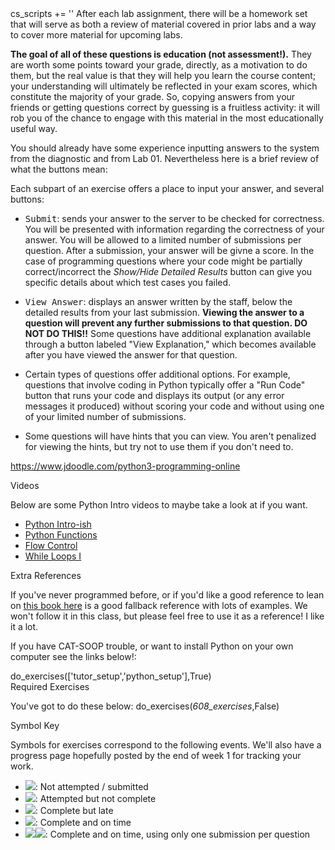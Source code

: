 <python>
cs_scripts += '<script type="text/javascript" src="COURSE/scripts/scrollspy_builder.js"></script>'
</python>
After each lab assignment, there will be a homework set that will serve as both a review of material covered in prior labs
and a way to cover more material for upcoming labs.  

**The goal of all of these questions is education (not assessment!).**
They are worth some points toward your grade, directly, as a motivation to do
them, but the real value is that they will help you learn the course content;  your
understanding will ultimately be reflected in your exam scores, which
constitute the majority of your grade.  So, copying answers from your friends
or getting questions correct by guessing is a fruitless activity:
it will rob you of the chance to engage with this material in the most
educationally useful way.

You should already have some experience inputting answers to the system from the diagnostic and from Lab 01.  Nevertheless here is a brief review of what the buttons mean:

Each subpart of an exercise offers a place to input your answer, and
several buttons:

* <tt>Submit</tt>: sends your answer to the server to be checked for correctness.  You will be presented with information regarding the correctness of your answer.  You will be allowed to a limited number of submissions per question. After a submission, your answer will be givne a score. In the case of programming questions where your  code might be partially correct/incorrect the *Show/Hide Detailed Results* button can give you specific details about which test cases you failed.

* <tt>View Answer</tt>: displays an answer written by the staff,
below the detailed results from your last submission.  **Viewing the
answer to a question will prevent any further submissions to that
question. DO NOT DO THIS!!** Some questions have additional explanation available through a button
labeled "View Explanation," which becomes available after you have viewed the answer
for that question.

* Certain types of questions offer additional options.  For example, questions
that involve coding in Python typically offer a "Run Code" button that runs your
code and displays its output (or any error messages it produced) without scoring
your code and without using one of your limited number of submissions.

* Some questions will have hints that you can view.  You aren't penalized for viewing the hints, but try not to use them if you don't need to.



https://www.jdoodle.com/python3-programming-online



<section>Videos</section>

Below are some Python Intro videos to maybe take a look at if you want.

* <a href="https://www.youtube.com/watch?v=yMaohEjJOWA" target="_blank">Python Intro-ish</a>
* <a href="https://www.youtube.com/watch?v=FVaO_lrEavc" target="_blank">Python Functions</a>
* <a href="https://www.youtube.com/watch?v=bfj1ffJkpjg" target="_blank">Flow Control</a>
* <a href="https://www.youtube.com/watch?v=A52yIWKQ9tU" target="_blank">While Loops I</a>


<section>Extra References</section>

If you've never programmed before, or if you'd like a good reference to lean on <a href="https://learnpythonthehardway.org/python3/" target="_blank">this book here</a> is a good fallback reference with lots of examples.  We won't follow it in this class, but please feel free to use it as a reference!  I like it a lot.

If you have CAT-SOOP trouble, or want to install Python on your own computer see the links below!:

<python>
do_exercises(['tutor_setup','python_setup'],True)
</python>

<section>Required Exercises</section>

You've got to do these below:
<python>
do_exercises(_608_exercises_,False)
</python>


<section>Symbol Key</section>

Symbols for exercises correspond to the following events.  We'll also have a progress page hopefully posted by the end of week 1 for tracking your work.

* <img class="progressimage" src="COURSE/images/attention.png" />: Not attempted / submitted
* <img class="progressimage" src="COURSE/images/warning.png"/>: Attempted but not complete
* <img class="progressimage" src="COURSE/images/complete_but_late.png" />: Complete but late
* <img class="progressimage" src="COURSE/images/perfect.png" />: Complete and on time
* <img class="progressimage" src="COURSE/images/perfect.png" /><img class="progressimage" src="COURSE/images/one_submit.png" />: Complete and on time, using only one submission per question

